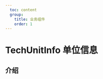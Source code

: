 ```yaml
---
  toc: content
  group:
    title: 业务组件
    order: 1
---
```


# TechUnitInfo 单位信息

## 介绍

<code src="./demos/index.tsx"></code>
